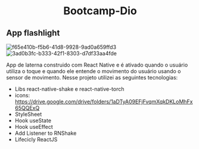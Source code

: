 # <center> Bootcamp-Dio </center>
## App flashlight

![f65e410b-f5b6-41d8-9928-9ad0a659ffd3](https://user-images.githubusercontent.com/49570180/168940275-1ec760a4-4c70-424c-acf0-8b21d61c4242.jpg)
![3ad0b3fc-b333-42f1-8303-d7df33aa4fde](https://user-images.githubusercontent.com/49570180/168940407-8546327b-9c05-42d7-8496-f7050c4760e8.jpg)

App de laterna construido com React Native e é ativado quando o usuário utiliza o toque e quando ele entende o movimento do usuário usando o sensor de movimento. 
Nesse projeto utilizei as seguintes tecnologias:

- Libs react-native-shake e react-native-torch
- icons: https://drive.google.com/drive/folders/1aDTyA09EFjFvqmXqkDKLoMhFx65QQExQ
- StyleSheet
- Hook useState
- Hook useEffect
- Add Listener to RNShake
- Lifecicly ReactJS
